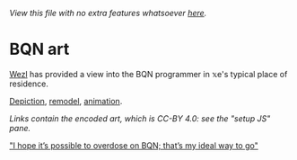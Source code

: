 *View this file with no extra features whatsoever [here](https://mlochbaum.github.io/BQN/community/fanart.html).*

# BQN art

[Wezl](https://codeberg.org/wezl) has provided a view into the BQN programmer in 𝕩e's typical place of residence.

[Depiction](https://ermineii.github.io/paste/#0fZExDoMwDEX3nOKPZPIZWCJ54gA18gWQuvb4dSghjtP2C2XgPcX4k3BHQ9JNCCGSJrSqrhGyl@R6N1H250w3bMD@neph3@lueAaB6lI2uQkUOJPAHm48DjDwqufIqfzMubuvy27XvszVztAnk6p4oypj48yHZubxDywIDiM4yKm13iQphYZZZyWCZe8OCqTPf@RPa6J/Qm8%23DYs7DoMwEAV7n@J1fCQMQenSYeUQlICXZCXYEHuROD4rTTWjWX@iZTHz5@CrqF5YeSOZdjL3Fz8l9XqpBefaGvrlDKNcKgSKiRfCO@0sxIy@6x8OwGZWMkWcEinZQwihGUY8fYe6vQE), [remodel](https://ermineii.github.io/paste/#0jZA7DsQgDER7TuFyU/kMKUCytsgBMPIFIm27x18gJHxDdoQoeKPBHgVZUktlglCLVYdWkbWDVHg4PXWUyrunG2wAbkxl93MWCZ/GgGEn//NpwIYTMvhDJ28/8OAb7pqjuVXcPbfls6/xiuqKOglFuHZES/FCtMtCtSVOUnkIHj1sDMLAw/ByLjUMBvgYz1q7HEsYp3XYi2UiX4q62nuPlbieSk0jmij4I@k@7gc%23Fcu7CsJAEIXhfp/ikCYXcBODYBFsDD6BlWXcncSBzRg3I0Sf3hVO9R3@icTZVT@B7PgUvfKXcEJ2XDTrzF@K/M7Twltedhg5kAwzJXuJHaJa3TQdxtQV9MEr0gpXoicf2REucWYhZrRNuzcAQlJZyeMtnmJqCH2/O99wsA2q@gc), [animation](https://ermineii.github.io/paste/#07ZhLbuMwDIavInTVAAV4hmwM/Cujm26qQBco0gFmk@MPqYdFSZbtboJMKsFxYPK3HuRHR87ni1maq5q9Li4yVbM2exfn2blz64aWWRuNrR/6vOKezWzMpeN2Xzxh1cd3rSBZngyfJFQrQOyVD5KkGYY9NzlXApq6LQZCx0@GcHldS7SKGIM4/laLgqpMBPDlTkCdmFdTqWAqlTlxXykXSWbtNFExZAgS614vWWYmtuR5fJ5iKK11G41e3gZqd0aNfAgK1lrUINM1JWstajwPRs0Am6ixm1ErVSuoMWlmmkzJWouakGY0awO1R0WNYgQ0aw1qTFoQFrA1rEFWYR1MwVEDGzuDqsStoQ3pqsCtoS3ApnEbtD0obbTkV@FW0yawRaXGraZNpiEqLwS6uInLy2oua94QhxSdJq4GLvGmiBvA/ffAiWCXN57OEdw8Skdpuw3afh1t4T3ikXHzT8zB21PwRpE39mwChwQcNoFDAg47wIUNIxNHx4ibBnHPQlz4p8TaXeQQkMMOcgjIYR@5sNW70WDu1zHH87X2CHMQ5rDLHI4zJ@0odGYw90TMUQZgBzqkr23matUWcn4Cd0DOUyP3XAuT31hURoqbx2tlK2FLtrNOXk7finFaU0bEUmK1kdaU2DH6pVdG/ydroXQOPpx@q7SYWad5gy9UUDUULdv1@A7gzUzBzMu@5R2YFyOMnzdc0TrLtUPaz6cuQk6R9u9BndIMVbJqxeKmRZzMAYFDIcvGzGiRnIWzwroqLY1OGSklV7HxnZ9TH@X9yUwlmt5KNcTyNGnI5h7FNorgvkXw/oMieB9FMIpg/BKMIhhF8EBFINerhRDCs1oO/qWhVxSO@qUh57lXIaHjTp3w8adbLerOpmb4@NutHN8RjfpZq5/LPw%23PY5NT8MwDIbv/RVWL2kHS8s0CYl@HKiQOMAJLki7ZIlXDKkTNZlE@fWkDGH5ZPl9nndE1jLExaI8OY4v9I3Qgbj1UTSwXgpxpNHTlygbCBiDRzRFLet92WTwN@MKIWacH1@fn1I@b/2MQKYTimlSkRwL@LV0YoVuT2oiu9zBIb/QD/k1TI5d8Eqj6Nsq5fv86t8ACXk8x@gYHGtL@rMT3qqlKEXvwYKCpa0uD32eipNFVhMWwqsQUa4t5EdILVLrLKs2EN8pQNpClzCgmUkjPMwTMRLBrt7drOrkQQ5o4MwG55RBGIbt/RvsZQ2b6gc).

*Links contain the encoded art, which is CC-BY 4.0: see the "setup JS" pane.*

["I hope it’s possible to overdose on BQN; that’s my ideal way to go"](https://nitter.net/SPIDERCLlMB/status/1327111382928482304)
